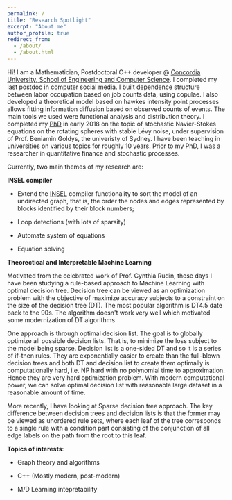 ```yaml
---
permalink: /
title: "Research Spotlight"
excerpt: "About me"
author_profile: true
redirect_from: 
  - /about/
  - /about.html
---
```


Hi! I am a Mathematician, Postdoctoral C++ developer @ [Concordia University, School of Engineering and Computer Science](https://www.concordia.ca/ginacody.html). I completed my last postdoc in computer social media. I built dependence structure between labor occupation based on job counts data,  using copulae. I also developed a theoretical model based on hawkes intensity point processes allows fitting information diffusion based on observed counts of events. The main tools we used were functional analysis and distribution theory. I completed my [PhD](https://www.maths.usyd.edu.au/ut/people?who=LJ_Dong) in early 2018 on the topic of stochastic Navier-Stokes equations on the rotating spheres with stable Lévy noise, under supervision of Prof. Beniamin Goldys, the univeristy of Sydney. I have been teaching in universities on various topics for roughly 10 years. Prior to my PhD, I was a researcher in quantitative finance and stochastic processes.

Currently, two main themes of my research are:

**INSEL compiler**

* Extend the [INSEL](https://www.insel.eu/en/) compiler functionality to sort the model of an undirected graph, that is, the order the nodes and edges represented by blocks
identified by their block numbers;

* Loop detections (with lots of sparsity)

* Automate system of equations

* Equation solving

**Theorectical and Interpretable Machine Learning**

Motivated from the celebrated work of Prof. Cynthia Rudin, these days I have been studying a rule-based approach to Machine Learning with optimal decision tree.
Decision tree can be viewed as an optimization problem with the objective of
maximize accuracy subjects to a constraint on the size of the decision tree (DT).
The most popular algorithm is DT4.5 date back to the 90s. The algorithm doesn't work very well which motivated some modernization of DT algorithms

One approach is through optimal decision list. The goal is to globally optimize all possible decision lists.
That is, to minimize the loss subject to the model being sparse. Decision list is a one-sided DT and so it is a series of if-then rules.
They are exponentially easier to create than the full-blown decision trees and both DT and decision list to create them optimally is computationally hard,
i.e. NP hard with no polynomial time to approximation. Hence they are very hard optimization problem.
With modern computational power, we can solve optimal decision list with reasonable large dataset in a reasonable amount of time.

More recently, I have looking at Sparse decision tree approach. The key difference between decision trees and decision lists is that the former may be viewed as unordered  rule sets, where each leaf of the tree corresponds to a single rule with a condition part consisting of the conjunction of all edge labels on the path from the root to this leaf.

**Topics of interests**: 

* Graph theory and algorithms

* C++ (Mostly modern, post-modern)

* M/D Learning intepretability


<!---

**Past Interests**

* Mathematical Analysis of Artificial Intelligence and Theoretical Computer Science

* Theoretical or Statistical Machine Learning

* Stochastic PDEs, Financial Mathematics

* Quantum Computing, Quantum game theory, Information Geometry, Quantum Machine Learning

* Point processes and applications to Social Media, Finance, Insurance, Quantum Physics

--->

